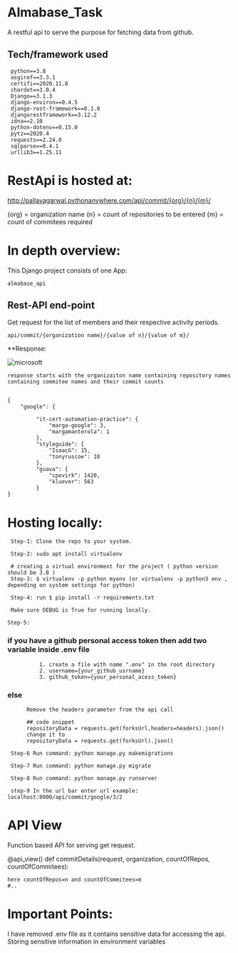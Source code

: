 # Almabase_Task

A restful api to serve the purpose for fetching data from github.

## Tech/framework used

     python==3.8
     asgiref==3.3.1
     certifi==2020.11.8
     chardet==3.0.4
     Django==3.1.3
     django-environ==0.4.5
     django-rest-framework==0.1.0
     djangorestframework==3.12.2
     idna==2.10
     python-dotenv==0.15.0
     pytz==2020.4
     requests==2.24.0
     sqlparse==0.4.1
     urllib3==1.25.11

# RestApi is hosted at:
http://pallavagarwal.pythonanywhere.com/api/commit/{org}/{n}/{m}/

{org} = organization name
{n} = count of repositories to be entered
{m} = count of commitees required

# In depth overview:

This Django project consists of one App:

    almabase_api

## Rest-API end-point

Get request for the list of members and their respective activity periods.

    api/commit/{organization name}/{value of n}/{value of m}/

**Response:

![microsoft](https://user-images.githubusercontent.com/36321155/98555500-05244a00-22c8-11eb-839b-539e1e974e6c.png)

    
    response starts with the organizaiton name containing repository names containing commitee names and their commit counts
    

    {
        "google": {
        
             "it-cert-automation-practice": {
                 "marga-google": 3,
                 "margamanterola": 1
             },
             "styleguide": {
                 "IsaacG": 15,
                 "tonyruscoe": 10
             },
             "guava": {
                 "cpovirk": 1420,
                 "kluever": 563
             }
    }


# Hosting locally:

     Step-1: Clone the repo to your system.
     
     Step-2: sudo apt install virtualenv
     
     # creating a virtual environment for the project ( python version should be 3.8 )
     Step-3: $ virtualenv -p python myenv (or virtualenv -p python3 env , depending on system settings for python)

     Step-4: run $ pip install -r requirements.txt 

     Make sure DEBUG is True for running locally.
     
    Step-5:
   ###  if you have a github personal access token then add two variable inside .env file
              1. create a file with name ".env" in the root directory
              2. username={your_github_usrname}
              3. github_token={your_personal_acess_token}
   ### else
          Remove the headers parameter from the api call
          
          ## code snippet
          repositoryData = requests.get(forksUrl,headers=headers).json()
          change it to
          repositoryData = requests.get(forksUrl).json()
          
     Step-6 Run command: python manage.py makemigrations

     Step-7 Run command: python manage.py migrate

     Step-8 Run command: python manage.py runserver

     step-9 In the url bar enter url example: localhost:8000/api/commit/google/3/2

# API View

Function based API for serving get request.


@api_view()
def commitDetails(request, organization, countOfRepos, countOfCommitees):
    
    here countOfRepos=n and countOfCommitees=m
    #..
    
    
# Important Points:

I have removed .env file as it contains sensitive data for accessing the api. Storing sensitive information in environment variables
        
       


